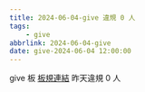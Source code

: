 ```yaml
---
title: 2024-06-04-give 違規 0 人
tags:
    - give
abbrlink: 2024-06-04-give
date: give-2024-06-04 12:00:00
---
```

give 板 [板規連結](https://www.ptt.cc/bbs/give/M.1612495900.A.C32.html)
昨天違規 0 人
